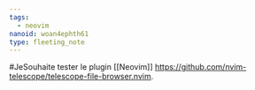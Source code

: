 ```yaml
---
tags:
  - neovim
nanoid: woan4ephth61
type: fleeting_note
---
```

#JeSouhaite tester le plugin [[Neovim]] <https://github.com/nvim-telescope/telescope-file-browser.nvim>.
